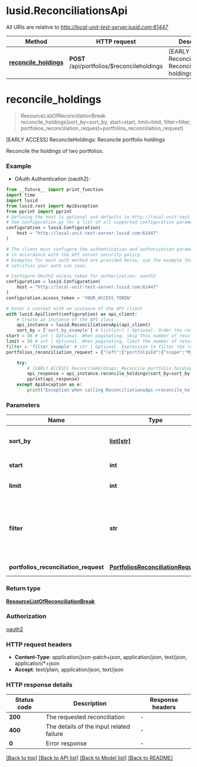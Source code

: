 # lusid.ReconciliationsApi

All URIs are relative to *http://local-unit-test-server.lusid.com:61447*

Method | HTTP request | Description
------------- | ------------- | -------------
[**reconcile_holdings**](ReconciliationsApi.md#reconcile_holdings) | **POST** /api/portfolios/$reconcileholdings | [EARLY ACCESS] ReconcileHoldings: Reconcile portfolio holdings


# **reconcile_holdings**
> ResourceListOfReconciliationBreak reconcile_holdings(sort_by=sort_by, start=start, limit=limit, filter=filter, portfolios_reconciliation_request=portfolios_reconciliation_request)

[EARLY ACCESS] ReconcileHoldings: Reconcile portfolio holdings

Reconcile the holdings of two portfolios.

### Example

* OAuth Authentication (oauth2):
```python
from __future__ import print_function
import time
import lusid
from lusid.rest import ApiException
from pprint import pprint
# Defining the host is optional and defaults to http://local-unit-test-server.lusid.com:61447
# See configuration.py for a list of all supported configuration parameters.
configuration = lusid.Configuration(
    host = "http://local-unit-test-server.lusid.com:61447"
)

# The client must configure the authentication and authorization parameters
# in accordance with the API server security policy.
# Examples for each auth method are provided below, use the example that
# satisfies your auth use case.

# Configure OAuth2 access token for authorization: oauth2
configuration = lusid.Configuration(
    host = "http://local-unit-test-server.lusid.com:61447"
)
configuration.access_token = 'YOUR_ACCESS_TOKEN'

# Enter a context with an instance of the API client
with lusid.ApiClient(configuration) as api_client:
    # Create an instance of the API class
    api_instance = lusid.ReconciliationsApi(api_client)
    sort_by = ['sort_by_example'] # list[str] | Optional. Order the results by these fields. Use use the '-' sign to denote descending order e.g. -MyFieldName (optional)
start = 56 # int | Optional. When paginating, skip this number of results (optional)
limit = 56 # int | Optional. When paginating, limit the number of returned results to this many. (optional)
filter = 'filter_example' # str | Optional. Expression to filter the result set.              For example, to filter on the left portfolio Code, use \"left.portfolioId.code eq 'string'\"              Read more about filtering results from LUSID here https://support.lusid.com/filtering-results-from-lusid. (optional)
portfolios_reconciliation_request = {"left":{"portfolioId":{"scope":"MySourceScope","code":"MySourcePortfolioCode"},"effectiveAt":"2018-03-05T00:00:00.0000000+00:00","asAt":"2018-03-05T00:00:00.0000000+00:00"},"right":{"portfolioId":{"scope":"MyTargetScope","code":"MyTargetPortfolioCode"},"effectiveAt":"2018-03-05T00:00:00.0000000+00:00","asAt":"2018-03-05T00:00:00.0000000+00:00"},"instrumentPropertyKeys":["Instrument/default/Name"]} # PortfoliosReconciliationRequest | The specifications of the inputs to the reconciliation (optional)

    try:
        # [EARLY ACCESS] ReconcileHoldings: Reconcile portfolio holdings
        api_response = api_instance.reconcile_holdings(sort_by=sort_by, start=start, limit=limit, filter=filter, portfolios_reconciliation_request=portfolios_reconciliation_request)
        pprint(api_response)
    except ApiException as e:
        print("Exception when calling ReconciliationsApi->reconcile_holdings: %s\n" % e)
```

### Parameters

Name | Type | Description  | Notes
------------- | ------------- | ------------- | -------------
 **sort_by** | [**list[str]**](str.md)| Optional. Order the results by these fields. Use use the &#39;-&#39; sign to denote descending order e.g. -MyFieldName | [optional] 
 **start** | **int**| Optional. When paginating, skip this number of results | [optional] 
 **limit** | **int**| Optional. When paginating, limit the number of returned results to this many. | [optional] 
 **filter** | **str**| Optional. Expression to filter the result set.              For example, to filter on the left portfolio Code, use \&quot;left.portfolioId.code eq &#39;string&#39;\&quot;              Read more about filtering results from LUSID here https://support.lusid.com/filtering-results-from-lusid. | [optional] 
 **portfolios_reconciliation_request** | [**PortfoliosReconciliationRequest**](PortfoliosReconciliationRequest.md)| The specifications of the inputs to the reconciliation | [optional] 

### Return type

[**ResourceListOfReconciliationBreak**](ResourceListOfReconciliationBreak.md)

### Authorization

[oauth2](../README.md#oauth2)

### HTTP request headers

 - **Content-Type**: application/json-patch+json, application/json, text/json, application/*+json
 - **Accept**: text/plain, application/json, text/json

### HTTP response details
| Status code | Description | Response headers |
|-------------|-------------|------------------|
**200** | The requested reconciliation |  -  |
**400** | The details of the input related failure |  -  |
**0** | Error response |  -  |

[[Back to top]](#) [[Back to API list]](../README.md#documentation-for-api-endpoints) [[Back to Model list]](../README.md#documentation-for-models) [[Back to README]](../README.md)

